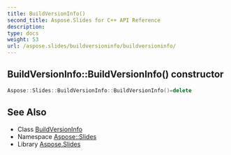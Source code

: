 ```yaml
---
title: BuildVersionInfo()
second_title: Aspose.Slides for C++ API Reference
description: 
type: docs
weight: 53
url: /aspose.slides/buildversioninfo/buildversioninfo/
---
```

## BuildVersionInfo::BuildVersionInfo() constructor




```cpp
Aspose::Slides::BuildVersionInfo::BuildVersionInfo()=delete
```

## See Also

* Class [BuildVersionInfo](../)
* Namespace [Aspose::Slides](../../)
* Library [Aspose.Slides](../../../)